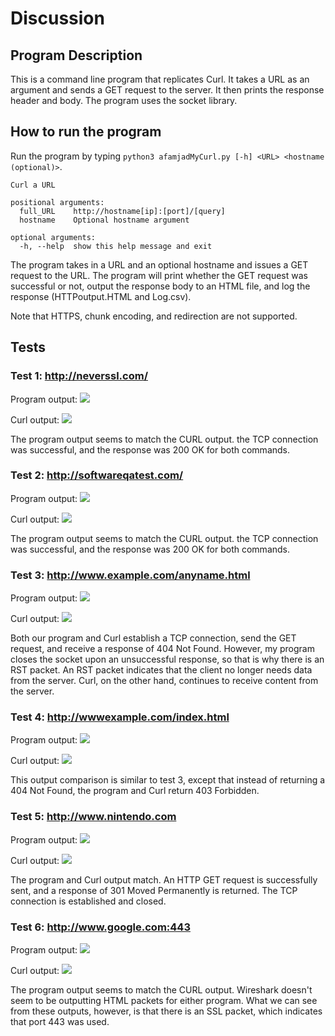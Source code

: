 # Discussion

## Program Description
This is a command line program that replicates Curl. It takes a URL as an argument and sends a GET request to the server. It then prints the response header and body. The program uses the socket library.

## How to run the program
Run the program by typing `python3 afamjadMyCurl.py [-h] <URL> <hostname (optional)>`. 

```
Curl a URL

positional arguments:
  full_URL    http://hostname[ip]:[port]/[query]
  hostname    Optional hostname argument

optional arguments:
  -h, --help  show this help message and exit
```

The program takes in a URL and an optional hostname and issues a GET request to the URL.
The program will print whether the GET request was successful or not, output the response body to an HTML file, and log the response (HTTPoutput.HTML and Log.csv).

Note that HTTPS, chunk encoding, and redirection are not supported.

## Tests
### Test 1: http://neverssl.com/

Program output:
![](wireshark_capture_1.png)

Curl output:
![](curl_output_1.png)

The program output seems to match the CURL output. the TCP connection was successful, and the response was 200 OK for both commands.

### Test 2: http://softwareqatest.com/

Program output:
![](wireshark_capture_2.png)

Curl output:
![](curl_output_2.png)

The program output seems to match the CURL output. the TCP connection was successful, and the response was 200 OK for both commands.

### Test 3: http://www.example.com/anyname.html

Program output:
![](wireshark_capture_3.png)

Curl output:
![](curl_output_3.png)

Both our program and Curl establish a TCP connection, send the GET request, and receive a response of 404 Not Found. However, my program closes the socket upon an unsuccessful response, so that is why there is an RST packet. An RST packet indicates that the client no longer needs data from the server. Curl, on the other hand, continues to receive content from the server. 

### Test 4: http://wwwexample.com/index.html 
Program output:
![](wireshark_capture_4.png)

Curl output:
![](curl_output_4.png)

This output comparison is similar to test 3, except that instead of returning a 404 Not Found, the program and Curl return 403 Forbidden.


### Test 5: http://www.nintendo.com

Program output:
![](wireshark_capture_5.png)

Curl output:
![](curl_output_5.png)

The program and Curl output match. An HTTP GET request is successfully sent, and a response of 301 Moved Permanently is returned. The TCP connection is established and closed.

### Test 6: http://www.google.com:443

Program output:
![](wireshark_capture_6.png)

Curl output:
![](curl_output_6.png)

The program output seems to match the CURL output. Wireshark doesn't seem to be outputting HTML packets for either program. What we can see from these outputs, however, is that there is an SSL packet, which indicates that port 443 was used. 